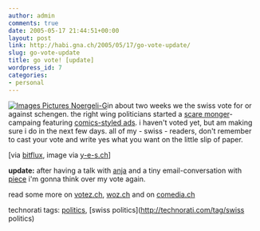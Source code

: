 ```yaml
---
author: admin
comments: true
date: 2005-05-17 21:44:51+00:00
layout: post
link: http://habi.gna.ch/2005/05/17/go-vote-update/
slug: go-vote-update
title: go vote! [update]
wordpress_id: 7
categories:
- personal
---
```



[![ Images Pictures Noergeli-G](http://habi.gna.ch/blog/images/_images_pictures_noergeli-g-tm.jpg)](http://habi.gna.ch/blog/images/_images_pictures_noergeli-g.jpg)in about two weeks we the swiss vote for or against schengen. the right wing politicians started a [scare monger](http://dict.leo.org/?search=scare%20monger)-campaing featuring [comics-styled ads](http://www.svp.ch/index.html?page_id=1598&l=2). i haven't voted yet, but am making sure i do in the next few days. all of my - swiss - readers, don't remember to cast your vote and write yes what you want on the little slip of paper. 



[via [bitflux](http://blog.bitflux.ch/archive/2005/05/17/swiss-people-vote.html), image via [y-e-s.ch](http://www.y-e-s.ch/noergeli/)]



**update:** after having a talk with [anja](http://frauraecher.ch/) and a tiny email-conversation with [piece](http://pieceoplastic.com/) i'm gonna think over my vote again. 
  
read some more on [votez.ch](http://votez.ch/abstimmungen/aktuell/bund.html), [woz.ch](http://www.woz.ch/artikel/2005/nr16/schweiz/11708.html) and on [comedia.ch](http://www.comedia.ch/de/_spezial/050216_appellschengen.php)


technorati tags: [politics](http://technorati.com/tag/politics), [swiss politics](http://technorati.com/tag/swiss politics)
